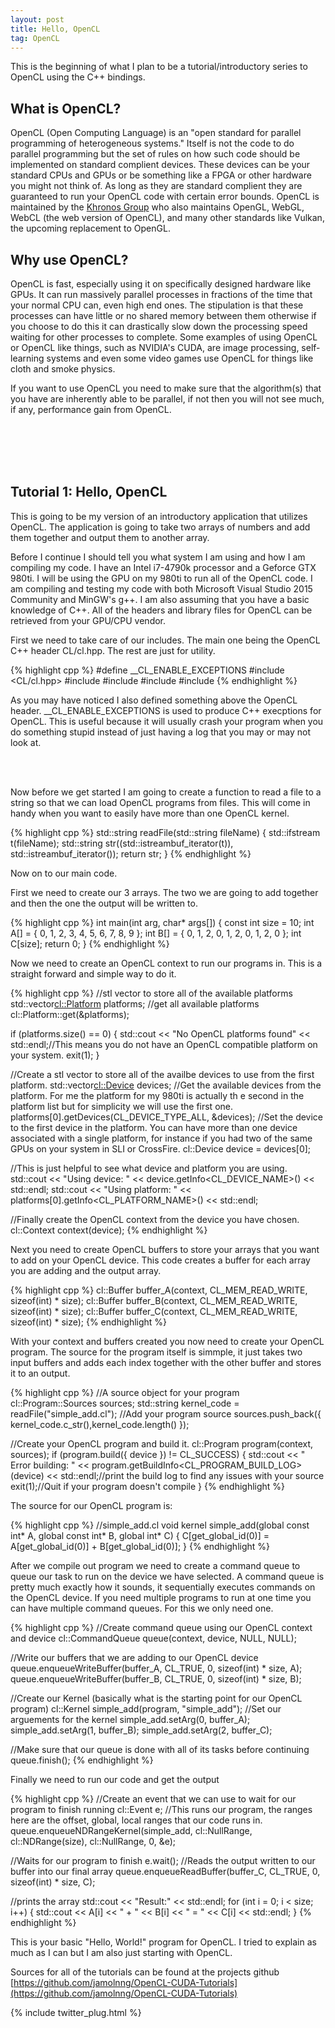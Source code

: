 ```yaml
---
layout: post
title: Hello, OpenCL
tag: OpenCL
---
```


This is the beginning of what I plan to be a tutorial/introductory series to OpenCL using the C++ bindings.

What is OpenCL?
---------------

OpenCL (Open Computing Language) is an "open standard for parallel programming of heterogeneous systems." Itself is not the code to do parallel programming but the set of rules on how such code should be implemented on standard complient devices. These devices can be your standard CPUs and GPUs or be something like a FPGA or other hardware you might not think of. As long as they are standard complient they are guaranteed to run your OpenCL code with certain error bounds. OpenCL is maintained by the [Khronos Group](https://www.khronos.org/) who also maintains OpenGL, WebGL, WebCL (the web version of OpenCL), and many other standards like Vulkan, the upcoming replacement to OpenGL.

Why use OpenCL?
---------------

OpenCL is fast, especially using it on specifically designed hardware like GPUs. It can run massively parallel processes in fractions of the time that your normal CPU can, even high end ones. The stipulation is that these processes can have little or no shared memory between them otherwise if you choose to do this it can drastically slow down the processing speed waiting for other processes to complete. Some examples of using OpenCL or OpenCL like things, such as NVIDIA's CUDA, are image processing, self-learning systems and even some video games use OpenCL for things like cloth and smoke physics.


If you want to use OpenCL you need to make sure that the algorithm(s) that you have are inherently able to be parallel, if not then you will not see much, if any, performance gain from OpenCL.

<br/><br/>
<br/><br/>

Tutorial 1: Hello, OpenCL
-------------------------

This is going to be my version of an introductory application that utilizes OpenCL. The application is going to take two arrays of numbers and add them together and output them to another array.

Before I continue I should tell you what system I am using and how I am compiling my code. I have an Intel i7-4790k processor and a Geforce GTX 980ti. I will be using the GPU on my 980ti to run all of the OpenCL code. I am compiling and testing my code with both Microsoft Visual Studio 2015 Community and MinGW's g++. I am also assuming that you have a basic knowledge of C++. All of the headers and library files for OpenCL can be retrieved from your GPU/CPU vendor.

First we need to take care of our includes. The main one being the OpenCL C++ header CL/cl.hpp. The rest are just for utility.

{% highlight cpp %}
#define __CL_ENABLE_EXCEPTIONS
#include <CL/cl.hpp>
#include <fstream>
#include <iostream>
#include <string>
#include <iterator>
{% endhighlight %}

As you may have noticed I also defined something above the OpenCL header. __CL_ENABLE_EXCEPTIONS is used to produce C++ execptions for OpenCL. This is useful because it will usually crash your program when you do something stupid instead of just having a log that you may or may not look at.

<br/><br/>

Now before we get started I am going to create a function to read a file to a string so that we can load OpenCL programs from files. This will come in handy when you want to easily have more than one OpenCL kernel.

{% highlight cpp %}
std::string readFile(std::string fileName)
{
	std::ifstream t(fileName);
	std::string str((std::istreambuf_iterator<char>(t)), std::istreambuf_iterator<char>());
	return str;
}
{% endhighlight %}

Now on to our main code.

First we need to create our 3 arrays. The two we are going to add together and then the one the output will be written to.

{% highlight cpp %}
int main(int arg, char* args[])
{
	const int size = 10;
	int A[] = { 0, 1, 2, 3, 4, 5, 6, 7, 8, 9 };
	int B[] = { 0, 1, 2, 0, 1, 2, 0, 1, 2, 0 };
	int C[size];
	return 0;
}
{% endhighlight %}

Now we need to create an OpenCL context to run our programs in. This is a straight forward and simple way to do it.

{% highlight cpp %}
//stl vector to store all of the available platforms
std::vector<cl::Platform> platforms;
//get all available platforms
cl::Platform::get(&platforms);

if (platforms.size() == 0)
{
	std::cout << "No OpenCL platforms found" << std::endl;//This means you do not have an OpenCL compatible platform on your system.
	exit(1);
}

//Create a stl vector to store all of the availbe devices to use from the first platform.
std::vector<cl::Device> devices;
//Get the available devices from the platform. For me the platform for my 980ti is actually th e second in the platform list but for simplicity we will use the first one.
platforms[0].getDevices(CL_DEVICE_TYPE_ALL, &devices);
//Set the device to the first device in the platform. You can have more than one device associated with a single platform, for instance if you had two of the same GPUs on your system in SLI or CrossFire.
cl::Device device = devices[0];

//This is just helpful to see what device and platform you are using.
std::cout << "Using device: " << device.getInfo<CL_DEVICE_NAME>() << std::endl;
std::cout << "Using platform: " << platforms[0].getInfo<CL_PLATFORM_NAME>() << std::endl;

//Finally create the OpenCL context from the device you have chosen.
cl::Context context(device);
{% endhighlight %}

Next you need to create OpenCL buffers to store your arrays that you want to add on your OpenCL device. This code creates a buffer for each array you are adding and the output array.

{% highlight cpp %}
cl::Buffer buffer_A(context, CL_MEM_READ_WRITE, sizeof(int) * size);
cl::Buffer buffer_B(context, CL_MEM_READ_WRITE, sizeof(int) * size);
cl::Buffer buffer_C(context, CL_MEM_READ_WRITE, sizeof(int) * size);
{% endhighlight %}

With your context and buffers created you now need to create your OpenCL program. The source for the program itself is simmple, it just takes two input buffers and adds each index together with the other buffer and stores it to an output.

{% highlight cpp %}
//A source object for your program
cl::Program::Sources sources;
std::string kernel_code = readFile("simple_add.cl");
//Add your program source
sources.push_back({ kernel_code.c_str(),kernel_code.length() });

//Create your OpenCL program and build it.
cl::Program program(context, sources);
if (program.build({ device }) != CL_SUCCESS)
{
	std::cout << " Error building: " << program.getBuildInfo<CL_PROGRAM_BUILD_LOG>(device) << std::endl;//print the build log to find any issues with your source
	exit(1);//Quit if your program doesn't compile
}
{% endhighlight %}

The source for our OpenCL program is:

{% highlight cpp %}
//simple_add.cl
void kernel simple_add(global const int* A, global const int* B, global int* C)
{
	C[get_global_id(0)] = A[get_global_id(0)] + B[get_global_id(0)];
}
{% endhighlight %}

After we compile out program we need to create a command queue to queue our task to run on the device we have selected. A command queue is pretty much exactly how it sounds, it sequentially executes commands on the OpenCL device. If you need multiple programs to run at one time you can have multiple command queues. For this we only need one.

{% highlight cpp %}
//Create command queue using our OpenCL context and device
cl::CommandQueue queue(context, device, NULL, NULL);

//Write our buffers that we are adding to our OpenCL device
queue.enqueueWriteBuffer(buffer_A, CL_TRUE, 0, sizeof(int) * size, A);
queue.enqueueWriteBuffer(buffer_B, CL_TRUE, 0, sizeof(int) * size, B);

//Create our Kernel (basically what is the starting point for our OpenCL program)
cl::Kernel simple_add(program, "simple_add");
//Set our arguements for the kernel
simple_add.setArg(0, buffer_A);
simple_add.setArg(1, buffer_B);
simple_add.setArg(2, buffer_C);

//Make sure that our queue is done with all of its tasks before continuing
queue.finish();
{% endhighlight %}

Finally we need to run our code and get the output

{% highlight cpp %}
//Create an event that we can use to wait for our program to finish running
cl::Event e;
//This runs our program, the ranges here are the offset, global, local ranges that our code runs in.
queue.enqueueNDRangeKernel(simple_add, cl::NullRange, cl::NDRange(size), cl::NullRange, 0, &e);

//Waits for our program to finish
e.wait();
//Reads the output written to our buffer into our final array
queue.enqueueReadBuffer(buffer_C, CL_TRUE, 0, sizeof(int) * size, C);

//prints the array
std::cout << "Result:" << std::endl;
for (int i = 0; i < size; i++)
{
	std::cout << A[i] << " + " << B[i] << " = " << C[i] << std::endl;
}
{% endhighlight %}

This is your basic "Hello, World!" program for OpenCL. I tried to explain as much as I can but I am also just starting with OpenCL.

Sources for all of the tutorials can be found at the projects github [https://github.com/jamolnng/OpenCL-CUDA-Tutorials](https://github.com/jamolnng/OpenCL-CUDA-Tutorials)

{% include twitter_plug.html %}